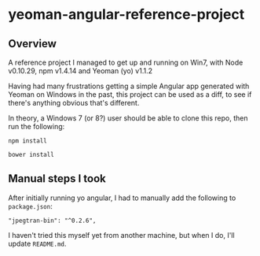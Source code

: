 yeoman-angular-reference-project
================================

## Overview
A reference project I managed to get up and running on Win7, with Node v0.10.29, npm v1.4.14 and Yeoman (yo) v1.1.2

Having had many frustrations getting a simple Angular app generated with Yeoman on Windows in the past, this project can be used as a diff, to see if there's anything obvious that's different.

In theory, a Windows 7 (or 8?) user should be able to clone this repo, then run the following:

```npm install```

```bower install```

## Manual steps I took
After initially running yo angular, I had to manually add the following to ```package.json```:

```"jpegtran-bin": "^0.2.6",```

I haven't tried this myself yet from another machine, but when I do, I'll update ```README.md```.
